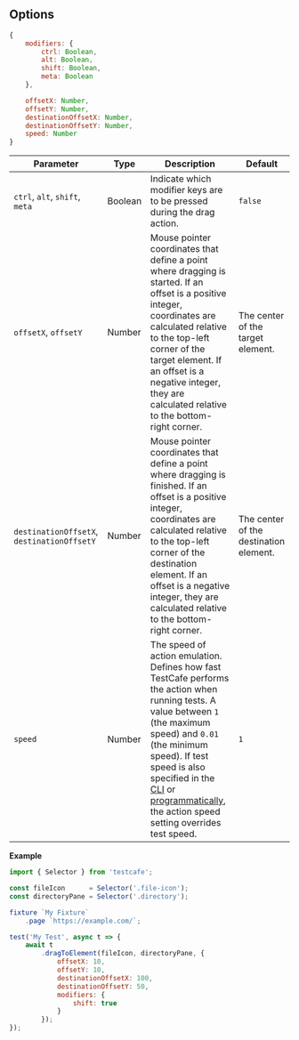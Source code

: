 ## Options

```js
{
    modifiers: {
        ctrl: Boolean,
        alt: Boolean,
        shift: Boolean,
        meta: Boolean
    },

    offsetX: Number,
    offsetY: Number,
    destinationOffsetX: Number,
    destinationOffsetY: Number,
    speed: Number
}
```

Parameter                      | Type    | Description                                                                                                                                                 | Default
------------------------------ | ------- | ----------------------------------------------------------------------------------------------------------------------------------------------------------- | ------------------------------------------
`ctrl`, `alt`, `shift`, `meta` | Boolean | Indicate which modifier keys are to be pressed during the drag action.                                                                                     | `false`
`offsetX`, `offsetY`           | Number  | Mouse pointer coordinates that define a point where dragging is started. If an offset is a positive integer, coordinates are calculated relative to the top-left corner of the target element. If an offset is a negative integer, they are calculated relative to the bottom-right corner. | The center of the target element.
`destinationOffsetX`, `destinationOffsetY` | Number  | Mouse pointer coordinates that define a point where dragging is finished. If an offset is a positive integer, coordinates are calculated relative to the top-left corner of the destination element. If an offset is a negative integer, they are calculated relative to the bottom-right corner. | The center of the destination element.
`speed`   | Number | The speed of action emulation. Defines how fast TestCafe performs the action when running tests. A value between `1` (the maximum speed) and `0.01` (the minimum speed). If test speed is also specified in the [CLI](../../using-testcafe/command-line-interface.md#--speed-factor) or [programmatically](../../using-testcafe/programming-interface/runner.md#run), the action speed setting overrides test speed. | `1`

**Example**

```js
import { Selector } from 'testcafe';

const fileIcon      = Selector('.file-icon');
const directoryPane = Selector('.directory');

fixture `My Fixture`
    .page `https://example.com/`;

test('My Test', async t => {
    await t
        .dragToElement(fileIcon, directoryPane, {
            offsetX: 10,
            offsetY: 10,
            destinationOffsetX: 100,
            destinationOffsetY: 50,
            modifiers: {
                shift: true
            }
        });
});
```
